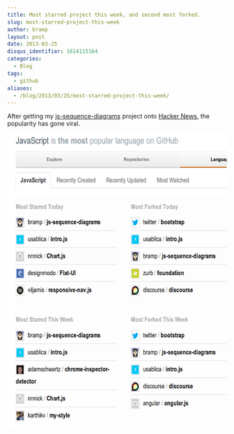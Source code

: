 ```yaml
---
title: Most starred project this week, and second most forked.
slug: most-starred-project-this-week
author: bramp
layout: post
date: 2013-03-25
disqus_identifier: 1614115164
categories:
  - Blog
tags:
  - github
aliases:
  - /blog/2013/03/25/most-starred-project-this-week/
---
```

After getting my [js-sequence-diagrams][1] project onto [Hacker News][2], the popularity has gone viral.

<div class="text-center">
    <a href="https://github.com/languages/JavaScript">
		<img src="github-most-starred.png" alt="github-most-starred" width="619" height="678" />
	</a>
</div>

 [1]: https://bramp.github.io/js-sequence-diagrams/
 [2]: https://news.ycombinator.com/item?id=5432110
 
